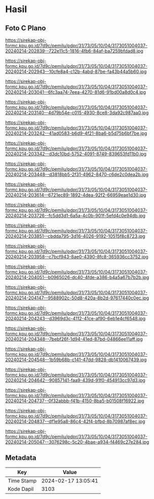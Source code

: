 # Hasil

## Foto C Plano

https://sirekap-obj-formc.kpu.go.id/7d9c/pemilu/pdpr/31/73/05/10/04/3173051004037-20240214-202839--722e11c5-1816-4fb6-84af-ba7259bfdad8.jpg

https://sirekap-obj-formc.kpu.go.id/7d9c/pemilu/pdpr/31/73/05/10/04/3173051004037-20240214-202943--10cfe8a4-c12b-4abd-87be-fa43b44a5b60.jpg

https://sirekap-obj-formc.kpu.go.id/7d9c/pemilu/pdpr/31/73/05/10/04/3173051004037-20240214-203041--6fc3aa74-7eea-4270-81d6-91bd00a8d0c4.jpg

https://sirekap-obj-formc.kpu.go.id/7d9c/pemilu/pdpr/31/73/05/10/04/3173051004037-20240214-203140--4d79b54e-c015-4930-8ce8-3da92c987aa0.jpg

https://sirekap-obj-formc.kpu.go.id/7d9c/pemilu/pdpr/31/73/05/10/04/3173051004037-20240214-203242--41ad0583-b6d9-4f21-8ba6-b5d75b6bf7be.jpg

https://sirekap-obj-formc.kpu.go.id/7d9c/pemilu/pdpr/31/73/05/10/04/3173051004037-20240214-203342--d3dc10bd-5752-4091-8749-839653fd11b0.jpg

https://sirekap-obj-formc.kpu.go.id/7d9c/pemilu/pdpr/31/73/05/10/04/3173051004037-20240214-203448--d3818bb5-2f31-4962-8470-c6de2c0dea2b.jpg

https://sirekap-obj-formc.kpu.go.id/7d9c/pemilu/pdpr/31/73/05/10/04/3173051004037-20240214-203614--6721ec89-1892-4dea-92f2-66959eae1d30.jpg

https://sirekap-obj-formc.kpu.go.id/7d9c/pemilu/pdpr/31/73/05/10/04/3173051004037-20240214-203726--fc5dd3d1-6a5a-4c0b-901f-5efd4c0e94db.jpg

https://sirekap-obj-formc.kpu.go.id/7d9c/pemilu/pdpr/31/73/05/10/04/3173051004037-20240214-203851--cbdda795-3d16-4026-9192-10515f8c8723.jpg

https://sirekap-obj-formc.kpu.go.id/7d9c/pemilu/pdpr/31/73/05/10/04/3173051004037-20240214-203958--c7bcf943-8ae0-4390-8fc8-365936cc3752.jpg

https://sirekap-obj-formc.kpu.go.id/7d9c/pemilu/pdpr/31/73/05/10/04/3173051004037-20240214-204051--b0965026-dc40-4fde-a386-b4a5a67b7b2b.jpg

https://sirekap-obj-formc.kpu.go.id/7d9c/pemilu/pdpr/31/73/05/10/04/3173051004037-20240214-204147--9588902c-50d8-420a-8b2d-97617440c0ec.jpg

https://sirekap-obj-formc.kpu.go.id/7d9c/pemilu/pdpr/31/73/05/10/04/3173051004037-20240214-204243--d3969d3c-4112-41ce-af90-6eb1e4cf6548.jpg

https://sirekap-obj-formc.kpu.go.id/7d9c/pemilu/pdpr/31/73/05/10/04/3173051004037-20240214-204348--7bebf26f-1d94-41ed-87bd-04866ee11aff.jpg

https://sirekap-obj-formc.kpu.go.id/7d9c/pemilu/pdpr/31/73/05/10/04/3173051004037-20240214-204548--1b59b68b-c141-47dd-9828-db1410067439.jpg

https://sirekap-obj-formc.kpu.go.id/7d9c/pemilu/pdpr/31/73/05/10/04/3173051004037-20240214-204642--90857141-faa9-439d-91f0-454913cc97d3.jpg

https://sirekap-obj-formc.kpu.go.id/7d9c/pemilu/pdpr/31/73/05/10/04/3173051004037-20240214-204737--0f32abbb-f41b-4150-8ba5-b01508f16922.jpg

https://sirekap-obj-formc.kpu.go.id/7d9c/pemilu/pdpr/31/73/05/10/04/3173051004037-20240214-204837--df1e95a8-86c4-42f4-bfbd-8b70987af8ec.jpg

https://sirekap-obj-formc.kpu.go.id/7d9c/pemilu/pdpr/31/73/05/10/04/3173051004037-20240214-205047--3076298c-5c20-4bae-a934-f4469c27e284.jpg


## Metadata

| Key        | Value               |
| ---------- | ------------------- |
| Time Stamp | 2024-02-17 13:05:41 |
| Kode Dapil | 3103                |



